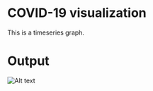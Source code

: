 # COVID-19 visualization
This is a timeseries graph.

# Output
![Alt text](relative/Figure_1.png?raw=true "Title")
